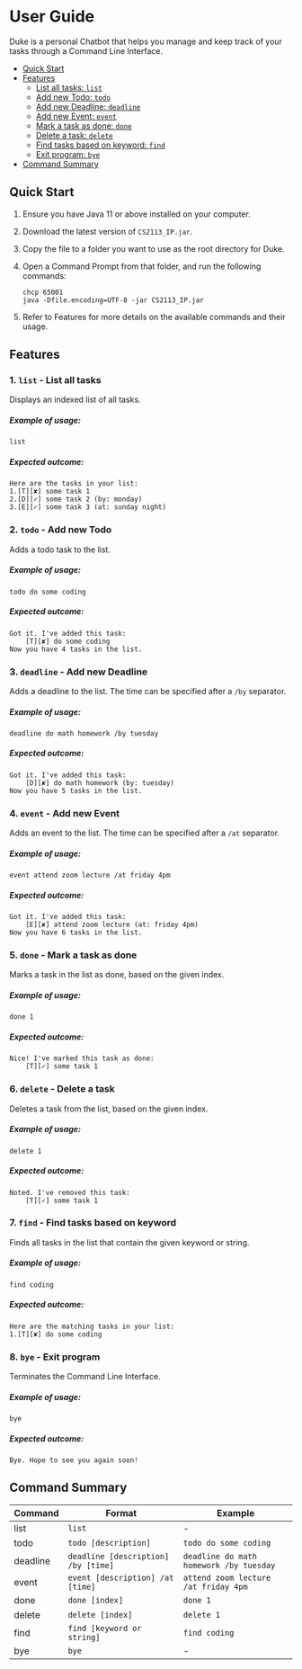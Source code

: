 # User Guide

Duke is a personal Chatbot that helps you manage and keep track of your tasks through a Command Line Interface.

* [Quick Start](#quick-start)
* [Features](#features)
    * [List all tasks: `list`](#1-list---list-all-tasks)
    * [Add new Todo: `todo`](#2-todo---add-new-todo)
    * [Add new Deadline: `deadline`](#3-deadline---add-new-deadline)
    * [Add new Event: `event`](#4-event---add-new-event)
    * [Mark a task as done: `done`](#5-done---mark-a-task-as-done)
    * [Delete a task: `delete`](#6-delete---delete-a-task)
    * [Find tasks based on keyword: `find`](#7-find---find-tasks-based-on-keyword)
    * [Exit program: `bye`](#8-bye---exit-program)
* [Command Summary](#command-summary)

## Quick Start

1. Ensure you have Java 11 or above installed on your computer.

2. Download the latest version of `CS2113_IP.jar`.

3. Copy the file to a folder you want to use as the root directory for Duke.

4. Open a Command Prompt from that folder, and run the following commands:
   ```
   chcp 65001
   java -Dfile.encoding=UTF-8 -jar CS2113_IP.jar
   ```
   
5. Refer to Features for more details on the available commands and their usage.

## Features 

### 1. `list` - List all tasks
Displays an indexed list of all tasks.

##### Example of usage: 
`list`

##### Expected outcome:
```
Here are the tasks in your list:
1.[T][✘] some task 1
2.[D][✓] some task 2 (by: monday)
3.[E][✓] some task 3 (at: sunday night)
```

### 2. `todo` - Add new Todo
Adds a todo task to the list.

##### Example of usage: 
`todo do some coding`

##### Expected outcome:
```
Got it. I've added this task:
	[T][✘] do some coding
Now you have 4 tasks in the list.
```

### 3. `deadline` - Add new Deadline
Adds a deadline to the list. The time can be specified after a `/by` separator.

##### Example of usage: 
`deadline do math homework /by tuesday`

##### Expected outcome:
```
Got it. I've added this task:
	[D][✘] do math homework (by: tuesday)
Now you have 5 tasks in the list.
```

### 4. `event` - Add new Event
Adds an event to the list. The time can be specified after a `/at` separator.

##### Example of usage: 
`event attend zoom lecture /at friday 4pm`

##### Expected outcome:
```
Got it. I've added this task:
	[E][✘] attend zoom lecture (at: friday 4pm)
Now you have 6 tasks in the list.
```

### 5. `done` - Mark a task as done
Marks a task in the list as done, based on the given index.

##### Example of usage: 
`done 1`

##### Expected outcome:
```
Nice! I've marked this task as done:
	[T][✓] some task 1
```

### 6. `delete` - Delete a task
Deletes a task from the list, based on the given index.

##### Example of usage: 
`delete 1`

##### Expected outcome:
```
Noted. I've removed this task:
	[T][✓] some task 1
```

### 7. `find` - Find tasks based on keyword
Finds all tasks in the list that contain the given keyword or string.

##### Example of usage: 
`find coding`

##### Expected outcome:
```
Here are the matching tasks in your list:
1.[T][✘] do some coding
```

### 8. `bye` - Exit program
Terminates the Command Line Interface.

##### Example of usage: 
`bye`

##### Expected outcome:
```
Bye. Hope to see you again soon!
```

## Command Summary

Command | Format | Example
------- | ---------- | ------------
list | `list` | -
todo | `todo [description]` | `todo do some coding`
deadline | `deadline [description] /by [time]`| `deadline do math homework /by tuesday`
event | `event [description] /at [time]` | `attend zoom lecture /at friday 4pm` 
done | `done [index]`  | `done 1`
delete | `delete [index]` | `delete 1`
find | `find [keyword or string]` | `find coding`
bye | `bye` | -


